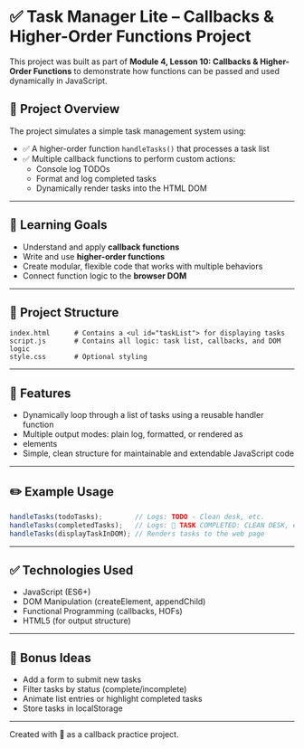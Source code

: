 
# ✅ Task Manager Lite – Callbacks & Higher-Order Functions Project

This project was built as part of **Module 4, Lesson 10: Callbacks & Higher-Order Functions** to demonstrate how functions can be passed and used dynamically in JavaScript.

## 🎯 Project Overview

The project simulates a simple task management system using:

- ✅ A higher-order function `handleTasks()` that processes a task list
- ✅ Multiple callback functions to perform custom actions:
  - Console log TODOs
  - Format and log completed tasks
  - Dynamically render tasks into the HTML DOM

---

## 🧠 Learning Goals

- Understand and apply **callback functions**
- Write and use **higher-order functions**
- Create modular, flexible code that works with multiple behaviors
- Connect function logic to the **browser DOM**

---

## 📁 Project Structure

```
index.html      # Contains a <ul id="taskList"> for displaying tasks
script.js       # Contains all logic: task list, callbacks, and DOM logic
style.css       # Optional styling
```

---

## 🚀 Features

- Dynamically loop through a list of tasks using a reusable handler function
- Multiple output modes: plain log, formatted, or rendered as <li> elements
- Simple, clean structure for maintainable and extendable JavaScript code

---

## ✏️ Example Usage

```js
handleTasks(todoTasks);        // Logs: TODO - Clean desk, etc.
handleTasks(completedTasks);   // Logs: 📝 TASK COMPLETED: CLEAN DESK, etc.
handleTasks(displayTaskInDOM); // Renders tasks to the web page
```

---

## ✅ Technologies Used

- JavaScript (ES6+)
- DOM Manipulation (createElement, appendChild)
- Functional Programming (callbacks, HOFs)
- HTML5 (for output structure)

---

## 🔄 Bonus Ideas

- Add a form to submit new tasks
- Filter tasks by status (complete/incomplete)
- Animate list entries or highlight completed tasks
- Store tasks in localStorage

---

Created with 💪 as a callback practice project.
